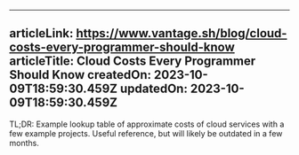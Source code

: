 -----------------------
articleLink: https://www.vantage.sh/blog/cloud-costs-every-programmer-should-know
articleTitle: Cloud Costs Every Programmer Should Know
createdOn: 2023-10-09T18:59:30.459Z
updatedOn: 2023-10-09T18:59:30.459Z
-----------------------

TL;DR: Example lookup table of approximate costs of cloud services with a few example projects.
Useful reference, but will likely be outdated in a few months.